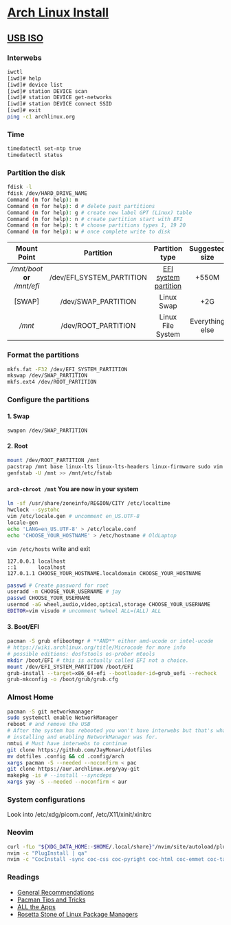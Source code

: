 # [Arch Linux Install](https://wiki.archlinux.org/index.php/Installation_guide)

## [USB ISO](https://wiki.archlinux.org/title/USB_flash_installation_medium)

### Interwebs

```sh
iwctl
[iwd]# help
[iwd]# device list
[iwd]# station DEVICE scan
[iwd]# station DEVICE get-networks
[iwd]# station DEVICE connect SSID
[iwd]# exit
ping -c1 archlinux.org
```

### Time

```sh
timedatectl set-ntp true
timedatectl status
```

### Partition the disk

```sh
fdisk -l
fdisk /dev/HARD_DRIVE_NAME
Command (m for help): m
Command (m for help): d # delete past partitions
Command (m for help): g # create new label GPT (Linux) table
Command (m for help): n # create partition start with EFI
Command (m for help): t # choose partitions types 1, 19 20
Command (m for help): w # once complete write to disk
```

| Mount Point | Partition | Partition type | Suggested size |
|:-:|:-:|:-:|:-:|
| */mnt/boot* **or** */mnt/efi* | /dev/EFI_SYSTEM_PARTITION | [EFI system partition](https://wiki.archlinux.org/index.php/EFI_system_partition) | +550M |
| [SWAP] | /dev/SWAP_PARTITION | Linux Swap | +2G |
| */mnt* | /dev/ROOT_PARTITION | Linux File System | Everything else |

### Format the partitions

```sh
mkfs.fat -F32 /dev/EFI_SYSTEM_PARTITION
mkswap /dev/SWAP_PARTITION
mkfs.ext4 /dev/ROOT_PARTITION
```

### Configure the partitions

#### 1. Swap

  `swapon /dev/SWAP_PARTITION`

#### 2. Root

```sh
mount /dev/ROOT_PARTITION /mnt
pacstrap /mnt base linux-lts linux-lts-headers linux-firmware sudo vim
genfstab -U /mnt >> /mnt/etc/fstab
```

#### `arch-chroot /mnt` You are now in your system

```sh
ln -sf /usr/share/zoneinfo/REGION/CITY /etc/localtime
hwclock --systohc
vim /etc/locale.gen # uncomment en_US.UTF-8
locale-gen
echo 'LANG=en_US.UTF-8' > /etc/locale.conf
echo 'CHOOSE_YOUR_HOSTNAME' > /etc/hostname # OldLaptop
```

`vim /etc/hosts` write and exit

```vim
127.0.0.1 localhost
::1       localhost
127.0.1.1 CHOOSE_YOUR_HOSTNAME.localdomain CHOOSE_YOUR_HOSTNAME
```

```sh
passwd # Create password for root
useradd -m CHOOSE_YOUR_USERNAME # jay
passwd CHOOSE_YOUR_USERNAME
usermod -aG wheel,audio,video,optical,storage CHOOSE_YOUR_USERNAME
EDITOR=vim visudo # uncomment %wheel ALL=(ALL) ALL
```

#### 3. Boot/EFI

```sh
pacman -S grub efibootmgr # **AND** either amd-ucode or intel-ucode
# https://wiki.archlinux.org/title/Microcode for more info
# possible editions: dosfstools os-prober mtools
mkdir /boot/EFI # this is actually called EFI not a choice.
mount /dev/EFI_SYSTEM_PARTITION /boot/EFI
grub-install --target=x86_64-efi --bootloader-id=grub_uefi --recheck
grub-mkconfig -o /boot/grub/grub.cfg
```

### Almost Home

```sh
pacman -S git networkmanager
sudo systemctl enable NetworkManager
reboot # and remove the USB
# After the system has rebooted you won't have interwebs but that's what
# installing and enabling NetworkManager was for.
nmtui # Must have interwebs to continue
git clone https://github.com/JayMonari/dotfiles
mv dotfiles .config && cd .config/arch
xargs pacman -S --needed --noconfirm < pac
git clone https://aur.archlinux.org/yay-git
makepkg -is # --install --syncdeps
xargs yay -S --needed --noconfirm < aur
```

### System configurations

Look into /etc/xdg/picom.conf, /etc/X11/xinit/xinitrc

### Neovim

```sh
curl -fLo "${XDG_DATA_HOME:-$HOME/.local/share}"/nvim/site/autoload/plug.vim --create-dirs https://raw.githubusercontent.com/junegunn/vim-plug/master/plug.vim
nvim -c "PlugInstall | qa"
nvim -c "CocInstall -sync coc-css coc-pyright coc-html coc-emmet coc-tag coc-omni coc-emoji coc-git coc-yaml coc-tsserver coc-prettier coc-java coc-markmap | qa" && nvim -c "CocInstall -sync coc-markdownlint coc-lua coc-java-lombok coc-gitignore coc-github coc-fzf-preview coc-cmake coc-clangd coc-angular coc-vetur coc-json | qa" && nvim -c "TSInstall all" && nvim -c CocUpdate
```

### Readings

* [General Recommendations](https://wiki.archlinux.org/title/General_recommendations)
* [Pacman Tips and Tricks](https://wiki.archlinux.org/title/Pacman/Tips_and_tricks)
* [ALL the Apps](https://wiki.archlinux.org/title/List_of_applications)
* [Rosetta Stone of Linux Package Managers](https://wiki.archlinux.org/title/Pacman/Rosetta)
